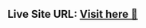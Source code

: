 ## Live Site URL: [Visit here 🚀](http://127.0.0.1:5500/HTML%20CSS%20Projects/project%201/index.html)
